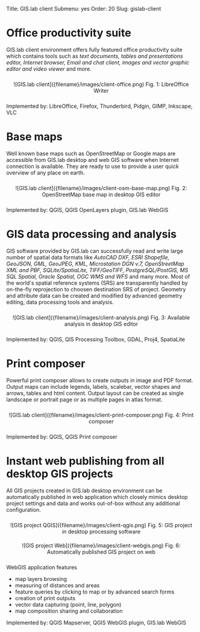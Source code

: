 Title: GIS.lab client
Submenu: yes
Order: 20
Slug: gislab-client


# Office productivity suite
GIS.lab client environment offers fully featured office productivity suite which contains tools such as _text documents, tables and presentations editor, Internet browser, Email and chat client, images and vector graphic editor and video viewer_ and more.

<div style="text-align:center;padding-top:10px;padding-bottom:10px;" markdown="1">
![GIS.lab client]({filename}/images/client-office.png)
Fig. 1: LibreOffice Writer
</div>

Implemented by: LibreOffice, Firefox, Thunderbird, Pidgin, GIMP, Inkscape, VLC


# Base maps
Well known base maps such as OpenStreetMap or Google maps are accessible from GIS.lab desktop and web GIS software when Internet connection is available. They are ready to use to provide a user quick overview of any place on earth.

<div style="text-align:center;padding-top:10px;padding-bottom:10px;" markdown="1">
![GIS.lab client]({filename}/images/client-osm-base-map.png)
Fig. 2: OpenStreetMap base map in desktop GIS editor
</div>

Implemented by: QGIS, QGIS OpenLayers plugin, GIS.lab WebGIS


# GIS data processing and analysis
GIS software provided by GIS.lab can successfully read and write large number of spatial data formats like _AutoCAD DXF, ESRI Shapefile, GeoJSON, GML, GeoJPEG, KML, Microstation DGN v.7, OpenStreetMap XML and PBF, SQLite/SpatiaLite, TIFF/GeoTIFF, PostgreSQL/PostGIS, MS SQL Spatial, Oracle Spatial, OGC WMS and WFS_ and many more. Most of the world's spatial reference systems (SRS) are transparently handled by on-the-fly reprojection to choosen destination SRS of project. Geometry and attribute data can be created and modified by advanced geometry editing, data processing tools and analysis. 

<div style="text-align:center;padding-top:10px;padding-bottom:10px;" markdown="1">
![GIS.lab client]({filename}/images/client-analysis.png)
Fig. 3: Available analysis in desktop GIS editor
</div>

Implemented by: QGIS, QIS Processing Toolbox, GDAL, Proj4, SpatiaLite


# Print composer
Powerful print composer allows to create outputs in image and PDF format. Output maps can include legends, labels, scalebar, vector shapes and arrows, tables and html content. Output layout can be created as single landscape or portrait page or as multiple pages in atlas format. 

<div style="text-align:center;padding-top:10px;padding-bottom:10px;" markdown="1">
![GIS.lab client]({filename}/images/client-print-composer.png)
Fig. 4: Print composer
</div>

Implemented by: QGIS, QGIS Print composer


# Instant web publishing from all desktop GIS projects
All GIS projects created in GIS.lab desktop environment can be automatically published in web application which closely mimics desktop project settings and data and works out-of-box without any additional configuration.

<div style="text-align:center;padding:10px" markdown="1">
![GIS project QGIS]({filename}/images/client-qgis.png)  
Fig. 5: GIS project in desktop processing software
</div>

<div style="text-align:center;padding:10px" markdown="1">
![GIS project Web]({filename}/images/client-webgis.png)  
Fig. 6: Automatically published GIS project on web
</div>

WebGIS application features

* map layers browsing
* measuring of distances and areas
* feature queries by clicking to map or by advanced search forms
* creation of print outputs
* vector data capturing (point, line, polygon)
* map composition sharing and collaboration



Implemented by: QGIS Mapserver, QGIS WebGIS plugin, GIS.lab WebGIS
